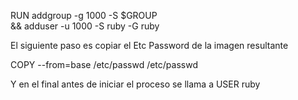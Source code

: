 RUN addgroup -g 1000 -S $GROUP \
    && adduser -u 1000 -S ruby -G ruby


El siguiente paso es copiar el Etc Password de la imagen resultante

COPY --from=base /etc/passwd /etc/passwd

Y en el final antes de iniciar el proceso se llama a 
USER ruby 